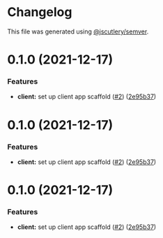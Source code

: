 # Changelog

This file was generated using [@jscutlery/semver](https://github.com/jscutlery/semver).

# 0.1.0 (2021-12-17)


### Features

* **client:** set up client app scaffold ([#2](https://github.com/andresmgsl/platform/issues/2)) ([2e95b37](https://github.com/andresmgsl/platform/commit/2e95b3722ec363b39e57918e4b6641cc68eacf1e))



# 0.1.0 (2021-12-17)


### Features

* **client:** set up client app scaffold ([#2](https://github.com/andresmgsl/platform/issues/2)) ([2e95b37](https://github.com/andresmgsl/platform/commit/2e95b3722ec363b39e57918e4b6641cc68eacf1e))



# 0.1.0 (2021-12-17)


### Features

* **client:** set up client app scaffold ([#2](https://github.com/andresmgsl/platform/issues/2)) ([2e95b37](https://github.com/andresmgsl/platform/commit/2e95b3722ec363b39e57918e4b6641cc68eacf1e))
